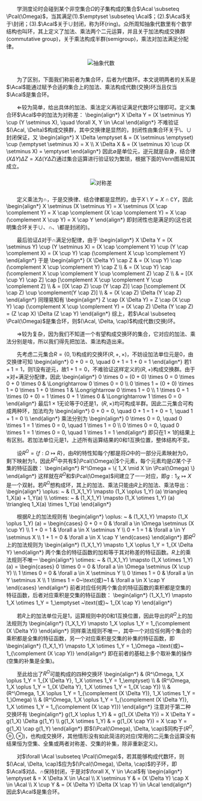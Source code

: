 　　学测度论时会碰到某个非空集合$\Omega$的子集构成的集合$\Acal \subseteq \Pcal(\Omega)$，当其满足(1).$\emptyset \subseteq \Acal$；(2).$\Acal$关于$\setminus$封闭；(3).$\Acal$关于$\cup$封闭，称为<span class="violet">环</span>(ring)。众所周知抽象代数里有个数学结构也叫<span class="violet">环</span>，其上定义了加法、乘法两个二元运算，并且关于加法构成<span class="violet">交换群</span>(commutative group)，关于乘法构成<span class="violet">半群</span>(semigroup)，乘法对加法满足<span class="violet">分配律</span>。
<div style="text-align: center">
    <img alt="抽象代数" src="https://raw.githubusercontent.com/Avanti1980/notes-on-math/master/img/abstract-algebra.svg" style="margin: 10px auto"/>
</div>

　　为了区别，下面我们称前者为集合环，后者为代数环。本文说明两者的关系是<span class="violet">$\Acal$能通过赋予合适的集合上的加法、乘法构成代数(交换)环当且仅当$\Acal$是集合环</span>。

　　$\Leftarrow$较为简单，给出具体的加法、乘法定义再验证满足代数环公理即可。定义集合环$\Acal$中的加法为<span class="violet">对称差</span>：
\begin{align\*}
    X \Delta Y = (X \setminus Y) \cup (Y \setminus X), \quad \forall X, Y \in \Acal
\end{align\*}
不难验证$(\Acal, \Delta)$构成<span class="violet">交换群</span>，其中<span class="violet">交换律</span>是显然的，<span class="violet">封闭性</span>由集合环关于$\setminus$、$\cup$封闭保证，又
\begin{align\*}
    X \Delta \emptyset & = (X \setminus \emptyset) \cup (\emptyset \setminus X) = X \\\\
    X \Delta X         & = (X \setminus X) \cup (X \setminus X) = \emptyset
\end{align\*}
因此$\emptyset$是<span class="violet">单位元</span>，<span class="violet">逆元</span>就是自身，<span class="violet">结合律</span>$(X \Delta Y) \Delta Z = X \Delta (Y \Delta Z)$通过集合运算进行验证较为繁琐，根据下面的Venn图易知其成立。
<div style="text-align: center">
    <img alt="对称差" src="https://raw.githubusercontent.com/Avanti1980/notes-on-math/master/img/symmetric-difference.svg" style="margin: 10px auto"/>
</div>

　　定义乘法为$\cap$，于是<span class="violet">交换律</span>、<span class="violet">结合律</span>都是显然的，由于$X \setminus Y = X \cap \complement Y$，因此
\begin{align\*}
    X \setminus (X \setminus Y) = X \setminus (X \cap \complement Y) = X \cap \complement (X \cap \complement Y) = X \cap (\complement X \cup Y) = X \cap Y
\end{align\*}
即<span class="violet">封闭性</span>也是满足的(这也说明集合环关于$\cup$、$\cap$、$\setminus$都是封闭的)。

　　最后验证$\Delta$对于$\cap$满足<span class="violet">分配律</span>，由于
\begin{align\*}
    X \Delta Y = (X \setminus Y) \cup (Y \setminus X) = (X \cap \complement Y) \cup (Y \cap \complement X) = (X \cup Y) \cap (\complement X \cup \complement Y)
\end{align\*}
于是
\begin{align\*}
    (X \Delta Y) \cap Z & = (X \cup Y) \cap (\complement X \cup \complement Y) \cap Z                             \\\\
                        & = (X \cup Y) \cap (\complement X \cup \complement Y \cup \complement Z) \cap Z          \\\\
                        & = [(X \cup Y) \cap Z] \cap [\complement X \cup \complement Y \cup \complement Z]        \\\\
                        & = [(X \cap Z) \cup (Y \cap Z)] \cap [\complement (X \cap Z) \cup \complement(Y \cap Z)] \\\\
                        & = (X \cap Z) \Delta (Y \cap Z)
\end{align\*}
同理易知有
\begin{align\*}
    Z \cap (X \Delta Y) = Z \cap (X \cup Y) \cap (\complement X \cup \complement Y) = (X \cap Z) \Delta (Y \cap Z) = (Z \cap X) \Delta (Z \cap Y)
\end{align\*}
综上，若$\Acal \subseteq \Pcal(\Omega)$是集合环，则$(\Acal, \Delta, \cap)$构成代数(交换)环。

　　$\Rightarrow$较为复杂，因为我们不知道一个有望构成交换环的集合，它对应的加法、乘法分别是啥，所以我们得先把加法、乘法构造出来。

　　先考虑二元集合$R = \{0, 1\}$构成的交换环$(R, +, \times)$，不妨设加法单位元是$0$，由交换律可知
\begin{align\*}
    0 + 0 = 0, \quad 0 + 1 = 1 + 0 = 1
\end{align\*}
若$1 + 1 = 1$，则$1$没有逆元，故$1 + 1 = 0$，不难验证这样定义的$(R, +)$构成交换群。由于$\times$对$+$满足分配律，因此
\begin{align\*}
    0 \times 0 = (0 + 0) \times 0 = 0 \times 0 + 0 \times 0 & \Longrightarrow 0 \times 0 = 0 \\\\
    0 \times 1 = (0 + 0) \times 1 = 0 \times 1 + 0 \times 1 & \Longrightarrow 0 \times 1 = 0 \\\\
    1 \times 0 = 1 \times (0 + 0) = 1 \times 0 + 1 \times 0 & \Longrightarrow 1 \times 0 = 0
\end{align\*}
最后$1 \times 1$无论等于$0$还是$1$，$(R, \times)$均可构成半群。因此二元集合可构成两种环，加法均为
\begin{align\*}
    0 + 0 = 0, \quad 0 + 1 = 1 + 0 = 1, \quad 1 + 1 = 0 \\\\
\end{align\*}
乘法分别为
\begin{align\*}
    0 \times 0 = 0, \quad 0 \times 1 = 1 \times 0 = 0, \quad 1 \times 1 = 0 \\\\
    0 \times 0 = 0, \quad 0 \times 1 = 1 \times 0 = 0, \quad 1 \times 1 = 1
\end{align\*}
即只在$1 \times 1$的结果上有区别。若加法单位元是$1$，上述所有运算结果的$0$和$1$互换位置，整体结构不变。

　　设$R^\Omega = \{ f: \Omega \mapsto R \}$，由$R$的特性知每个$f$都是将$\Omega$中的一部分元素映射为$0$，剩下映射为$1$，因此$R^\Omega$中共有$|\Pcal(\Omega)|$个元素，每个元素均是$\Omega$某个子集的特征函数：
\begin{align\*}
    R^\Omega = \\{ 1\_X \mid X \in \Pcal(\Omega) \\}
\end{align\*}
这样就在$R^\Omega$和$\Pcal(\Omega)$间建立了一一对应，即$g: 1_X \mapsto X$是一个双射。若$R^\Omega$想构成环，其上的加法、乘法只能由$R$上的加法、乘法导出：
\begin{align\*}
    \oplus: ~  & (1\_X,1\_Y) \mapsto (1\_X \oplus 1\_Y) (a) \triangleq 1\_X(a) + 1\_Y(a)       \\\\
    \otimes: ~ & (1\_X,1\_Y) \mapsto (1\_X \otimes 1\_Y) (a) \triangleq 1\_X(a) \times 1\_Y(a)
\end{align\*}

　　根据$R$上的加法规则有
\begin{align\*}
    \oplus: ~ & (1\_X,1\_Y) \mapsto (1\_X \oplus 1\_Y) (a) = \begin{cases}
        0 + 0 = 0 & \forall a \in \Omega \setminus (X \cup Y) \\\\
        1 + 0 = 1 & \forall a \in X \setminus Y               \\\\
        0 + 1 = 1 & \forall a \in Y \setminus X               \\\\
        1 + 1 = 0 & \forall a \in X \cap Y
    \end{cases}
\end{align\*}
即$R^\Omega$上的加法规则为
\begin{align\*}
    (1\_X,1\_Y) \mapsto 1\_X \oplus 1\_Y = 1\_{X \Delta Y}
\end{align\*}
<span class="violet">两个集合的特征函数的加和等于其对称差的特征函数</span>。$R$上的乘法规则不唯一
\begin{align\*}
    \otimes: ~ & (1\_X,1\_Y) \mapsto (1\_X \otimes 1\_Y) (a) = \begin{cases}
        0 \times 0 = 0             & \forall a \in \Omega \setminus (X \cup Y) \\\\
        1 \times 0 = 0             & \forall a \in X \setminus Y               \\\\
        0 \times 1 = 0             & \forall a \in Y \setminus X               \\\\
        1 \times 1 = 0~\text{或}~1 & \forall a \in X \cap Y
    \end{cases}
\end{align\*}
前者对应任何两个集合的特征函数的乘积都是空集的特征函数，后者对应乘积是交集的特征函数：
\begin{align\*}
    (1\_X,1\_Y) \mapsto 1\_X \otimes 1\_Y = 1\_\emptyset ~\text{或}~ 1\_{X \cap Y}
\end{align\*}

　　若$R$上的加法单位元是$1$，运算规则中的$0$和$1$互换位置，因此导出的$R^\Omega$上的加法规则为
\begin{align\*}
    (1\_X,1\_Y) \mapsto 1\_X \oplus 1\_Y = 1\_{\complement (X \Delta Y)}
\end{align\*}
同样乘法规则不唯一，其中一个对应任何两个集合的乘积都是全集的特征函数，另一个对应乘积是交集的补集的特征函数，即
\begin{align\*}
    (1\_X,1\_Y) \mapsto 1\_X \otimes 1\_Y = 1\_\Omega ~\text{或}~ 1\_{\complement (X \cap Y)}
\end{align\*}
即在前者的基础上多个取补集的操作(空集的补集是全集)。

　　至此给出了$R^\Omega$可能构成的四种交换环
\begin{align\*}
     & (R^\Omega, 1\_X \oplus 1\_Y = 1\_{X \Delta Y}, 1\_X \otimes 1\_Y = 1\_\emptyset)                              \\\\
     & (R^\Omega, 1\_X \oplus 1\_Y = 1\_{X \Delta Y}, 1\_X \otimes 1\_Y = 1\_{X \cap Y})                             \\\\
     & (R^\Omega, 1\_X \oplus 1\_Y = 1\_{\complement (X \Delta Y)}, 1\_X \otimes 1\_Y = 1\_\Omega)                   \\\\
     & (R^\Omega, 1\_X \oplus 1\_Y = 1\_{\complement (X \Delta Y)}, 1\_X \otimes 1\_Y = 1\_{\complement (X \cap Y)})
\end{align\*}
注意对于第二种交换环有
\begin{align\*}
    g(1\_X \oplus 1\_Y)  & = g(1\_{X \Delta Y}) = X \Delta Y = g(1\_X) \Delta g(1\_Y) \\\\
    g(1\_X \otimes 1\_Y) & = g(1\_{X \cap Y}) = X \cap Y = g(1\_X) \cap g(1\_Y)
\end{align\*}
即$(\Pcal(\Omega), \Delta, \cap)$同构于$(R^\Omega, \oplus, \otimes)$，也构成交换环，其他情形没有如此简洁的对应(常用的二元集合运算没有结果恒为空集、全集或两者对称差、交集的补集，除非重新定义)。

　　对$\forall \Acal \subseteq \Pcal(\Omega)$，若其能够构成代数环，则$(\Acal, \Delta, \cap)$应为$(\Pcal(\Omega), \Delta, \cap)$的子环，即$\Acal$对$\Delta$、$\cap$保持封闭，于是对$\forall X, Y \in \Acal$有
\begin{align\*}
    \emptyset     & = X \Delta X \in \Acal                     \\\\
    X \setminus Y & = (X \Delta Y) \cap X \in \Acal            \\\\
    X \cup Y      & = (X \Delta Y) \Delta (X \cap Y) \in \Acal
\end{align\*}
因此$\Acal$是集合环。


